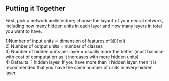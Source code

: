## Putting it Together ## 
First, pick a network architecture; choose the layout of your neural network, including how many hidden units in each layer and how many layers in total you want to have.

1)Number of input units = dimension of features x^{(i)}x(i) <br/>
2) Number of output units = number of classes <br/>
3) Number of hidden units per layer = usually more the better (must balance with cost of computation as it increases with more hidden units) <br/>
4) Defaults: 1 hidden layer. If you have more than 1 hidden layer, then it is recommended that you have the same number of units in every hidden layer.


